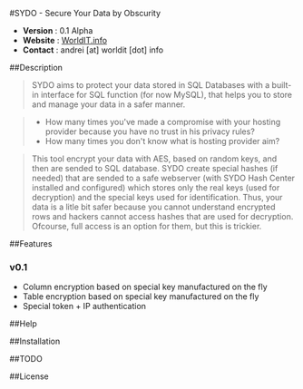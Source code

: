 #SYDO - Secure Your Data by Obscurity
* __Version__ : 0.1 Alpha
* __Website__ : [WorldIT.info](http://www.worldit.info)
* __Contact__ : andrei [at] worldit [dot] info

##Description

> SYDO aims to protect your data stored in SQL Databases with a built-in interface for SQL function (for now MySQL), that helps you to store and manage your data in a safer manner. 

> * How many times you've made a compromise with your hosting provider because you have no trust in his privacy rules? 
> * How many times you don't know what is hosting provider aim? 

> This tool encrypt your data with AES, based on random keys, and then are sended to SQL database. SYDO create special hashes (if needed) that are sended to a safe webserver (with SYDO Hash Center installed and configured) which stores only the real keys (used for decryption) and the special keys used for identification. Thus, your data is a litle bit safer because you cannot understand encrypted rows and hackers cannot access hashes that are used for decryption. Ofcourse, full access is an option for them, but this is trickier. 


##Features
### v0.1 
  - Column encryption based on special key manufactured on the fly
  - Table encryption based on special key manufactured on the fly
  - Special token + IP authentication

##Help

##Installation

##TODO

##License